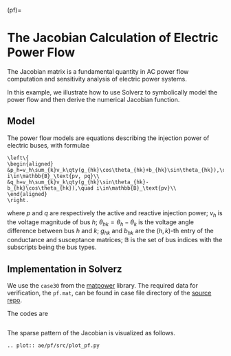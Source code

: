 (pf)=

# The Jacobian Calculation of Electric Power Flow

The Jacobian matrix is a fundamental quantity in AC power flow computation and sensitivity analysis of electric power systems.

In this example, we illustrate how to use Solverz to symbolically model the power flow and then derive the numerical Jacobian function.

## Model

The power flow models are equations describing the injection power of electric buses, with formulae

```{math}
\left\{
\begin{aligned}
&p_h=v_h\sum_{k}v_k\qty(g_{hk}\cos\theta_{hk}+b_{hk}\sin\theta_{hk}),\quad i\in\mathbb{B}_\text{pv, pq}\\
&q_h=v_h\sum_{k}v_k\qty(g_{hk}\sin\theta_{hk}-b_{hk}\cos\theta_{hk}),\quad i\in\mathbb{B}_\text{pv}\\
\end{aligned}
\right.
```

where $p$ and $q$ are respectively the active and reactive injection power; $v_h$ is the voltage magnitude of bus $h$; $\theta_{hk}=\theta_h-\theta_k$ is the voltage angle difference between bus $h$ and $k$; $g_{hk}$ and $b_{hk}$ are the $(h, k)$-th entry of the conductance and susceptance matrices; $\mathbb{B}$ is the set of bus indices with the subscripts being the bus types.

## Implementation in Solverz

We use the `case30` from the [matpower](https://matpower.org/) library. The required data for verification, the `pf.mat`, can be found in case file directory of the [source repo](https://github.com/rzyu45/Solverz-Cookbook).

The codes are

```{literalinclude} src/plot_pf.py
```

The sparse pattern of the Jacobian is visualized as follows.

```{eval-rst}
.. plot:: ae/pf/src/plot_pf.py
```
